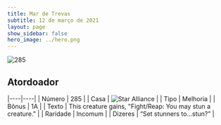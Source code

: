 ```yaml
---
title: Mar de Trevas
subtitle: 12 de março de 2021
layout: page
show_sidebar: false
hero_image: ../hero.png
---
```


![285](https://cdn.keyforgegame.com/media/card_front/pt/496_285_3MPXW4G7WG54_pt.png)

## Atordoador

|----|----|
| Número | 285 |
| Casa | ![Star Alliance](https://archonarcana.com/images/thumb/7/7d/Star_Alliance.png/22px-Star_Alliance.png "Aliança Estelar") |
| Tipo | Melhoria |
| Bônus | 1A |
| Texto | This creature gains, "Fight/Reap: You may stun a creature." |
| Raridade | Incomum |
| Dizeres | “Set stunners to…stun?” |

